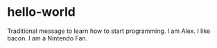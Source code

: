 # hello-world
Traditional message to learn how to start programming.
I am Alex.  I like bacon.  I am a Nintendo Fan.
